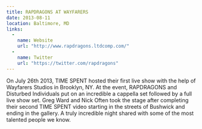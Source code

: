 ```yaml
---
title: RAPDRAGONS AT WAYFARERS
date: 2013-08-11
location: Baltimore, MD
links:
  -
    name: Website
    url: "http://www.rapdragons.ltdcomp.com/"
  -
    name: Twitter
    url: "https://twitter.com/rapdragons"
---
```


On July 26th 2013, TIME SPENT hosted their first live show with the help of Wayfarers Studios in Brooklyn, NY. At the event, RAPDRAGONS and Disturbed Individuals put on an incredible a cappella set followed by a full live show set. Greg Ward and Nick Often took the stage after completing their second TIME SPENT video starting in the streets of Bushwick and ending in the gallery. A truly incredible night shared with some of the most talented people we know.
